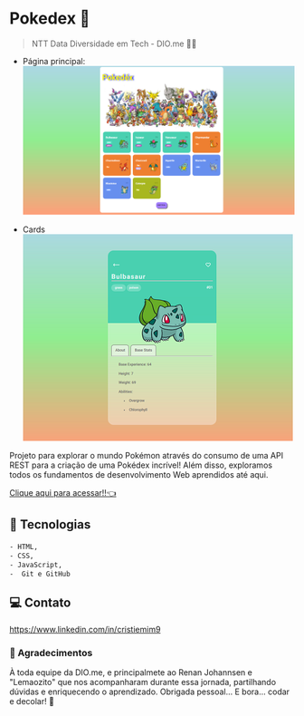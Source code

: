 # Pokedex 👾

> NTT Data Diversidade em Tech - DIO.me 👩‍💻

- Página principal:
![preview](./.github/preview.png)

- Cards<br>
![Preview](./.github/previewCard.png)

Projeto para explorar o mundo Pokémon através do consumo de uma API REST para a criação de uma Pokédex incrível! 
Além disso, exploramos todos os fundamentos de desenvolvimento Web aprendidos até aqui.

[Clique aqui para acessar!!👈](https://tiemi9.github.io/DIO-NTTData-Pokedex/)

## 📡 Tecnologias

    - HTML,
    - CSS,
    - JavaScript,
    -  Git e GitHub 

##  💻 Contato

https://www.linkedin.com/in/cristiemim9

### 🎉 Agradecimentos 
À toda equipe da DIO.me, e principalmete ao Renan Johannsen e "Lemaozito" que nos acompanharam durante essa jornada, partilhando dúvidas e enriquecendo o aprendizado. Obrigada pessoal... E bora... codar e decolar! 🚀
